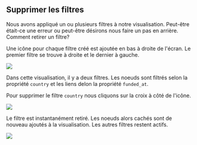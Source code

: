 ## Supprimer les filtres

Nous avons appliqué un ou plusieurs filtres à notre visualisation. Peut-être était-ce une erreur ou peut-être désirons nous faire un pas en arrière. Comment retirer un filtre?

Une icône pour chaque filtre créé est ajoutée en bas à droite de l'écran. Le premier filtre se trouve à droite et le dernier à gauche.

![](https://github.com/Linkurious/linkurious-enterprise-manual/raw/master/en/filter/R1.png)

Dans cette visualisation, il y a deux filtres. Les noeuds sont filtrés selon la propriété ```country``` et les liens delon la propriété  ```funded_at```.

Pour supprimer le filtre ```country``` nous cliquons sur la croix à côté de l'icône.

![](https://github.com/Linkurious/linkurious-enterprise-manual/raw/master/en/filter/R2.png)

Le filtre est instantanément retiré. Les noeuds alors cachés sont de nouveau ajoutés à la visualisation. Les autres filtres restent actifs. 

![](https://github.com/Linkurious/linkurious-enterprise-manual/raw/master/en/filter/R3.png)
